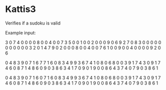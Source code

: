 # Kattis3

Verifies if a sudoku is valid

Example input:

3 0 7 4 0 0 0 0 8
0 0 4 0 0 7 3 5 0
0 1 0 0 2 0 0 0 9
0 6 9 2 7 0 8 3 0
0 0 0 0 0 0 0 0 0
0 3 2 0 1 4 7 9 0
2 0 0 0 8 0 0 4 0
0 7 6 1 0 0 9 0 0
4 0 0 0 0 9 2 0 6

0 4 8 3 9 0 7 1 6
7 7 1 6 0 8 3 4 9
9 3 6 7 4 1 0 8 0
6 8 0 0 3 9 1 7 4
3 0 9 1 7 4 6 0 8
7 1 4 8 6 0 9 0 3
8 6 3 4 1 7 0 9 0
1 9 0 0 8 6 4 3 7
4 0 7 9 0 3 8 6 1

0 4 8 3 9 0 7 1 6
0 7 1 6 0 8 3 4 9
9 3 6 7 4 1 0 8 0
6 8 0 0 3 9 1 7 4
3 0 9 1 7 4 6 0 8
7 1 4 8 6 0 9 0 3
8 6 3 4 1 7 0 9 0
1 9 0 0 8 6 4 3 7
4 0 7 9 0 3 8 6 1

